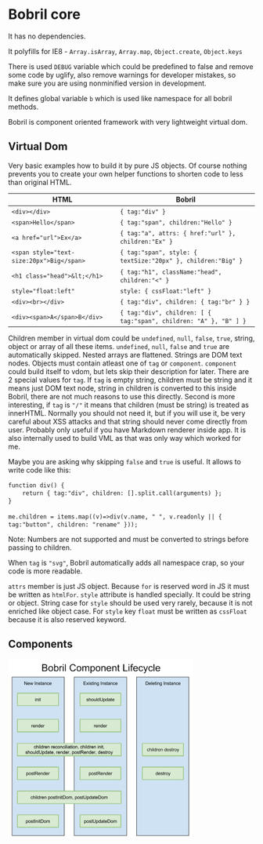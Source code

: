 Bobril core
===========

It has no dependencies.

It polyfills for IE8 - `Array.isArray`, `Array.map`, `Object.create`, `Object.keys`

There is used `DEBUG` variable which could be predefined to false and remove some code by uglify, also remove warnings for developer mistakes, so make sure you are using nonminified version in development.

It defines global variable `b` which is used like namespace for all bobril methods.

Bobril is component oriented framework with very lightweight virtual dom.

Virtual Dom
-----------

Very basic examples how to build it by pure JS objects. Of course nothing prevents you to create your own helper functions to shorten code to less than original HTML.

HTML | Bobril
---- | ------
`<div></div>` | `{ tag:"div" }`
`<span>Hello</span>` | `{ tag:"span", children:"Hello" }`
`<a href="url">Ex</a>` | `{ tag:"a", attrs: { href:"url" }, children:"Ex" }`
`<span style="text-size:20px">Big</span>` | `{ tag:"span", style: { textSize:"20px" }, children:"Big" }`
`<h1 class="head">&lt;</h1>` | `{ tag:"h1", className:"head", children:"<" }`
`style="float:left"` | `style: { cssFloat:"left" }`
`<div><br></div>` | `{ tag:"div", children: { tag:"br" } }`
`<div><span>A</span>B</div>` | `{ tag:"div", children: [ { tag:"span", children: "A" }, "B" ] }`

Children member in virtual dom could be `undefined`, `null`, `false`, `true`, string, object or array of all these items.
`undefined`, `null`, `false` and `true` are automatically skipped. Nested arrays are flattened. Strings are DOM text nodes.
Objects must contain atleast one of `tag` or `component`. `component` could build itself to vdom, but lets skip their description for later.
There are 2 special values for `tag`. If `tag` is empty string, children must be string and it means just DOM text node,
string in children is converted to this inside Bobril, there are not much reasons to use this directly.
Second is more interesting, if `tag` is `"/"` it means that children (must be string) is treated as innerHTML. 
Normally you should not need it, but if you will use it, be very careful about XSS attacks and that string should never come directly from user.
Probably only useful if you have Markdown renderer inside app. It is also internally used to build VML as that was only way which worked for me.

Maybe you are asking why skipping `false` and `true` is useful. It allows to write code like this:

```
function div() {
    return { tag:"div", children: [].split.call(arguments) };
}

me.children = items.map((v)=>div(v.name, " ", v.readonly || { tag:"button", children: "rename" }));
```

Note: Numbers are not supported and must be converted to strings before passing to children.

When `tag` is `"svg"`, Bobril automatically adds all namespace crap, so your code is more readable.

`attrs` member is just JS object. Because `for` is reserved word in JS it must be written as `htmlFor`.
`style` attribute is handled specially. It could be string or object. String case for `style` should be used very rarely, because
it is not enriched like object case. For `style` key `float` must be written as `cssFloat` because it is also reserved keyword.

Components
----------

<img src="https://raw.githubusercontent.com/Bobris/Bobril/master/src/BobrilComponentLifecycle.png" width="377px">
